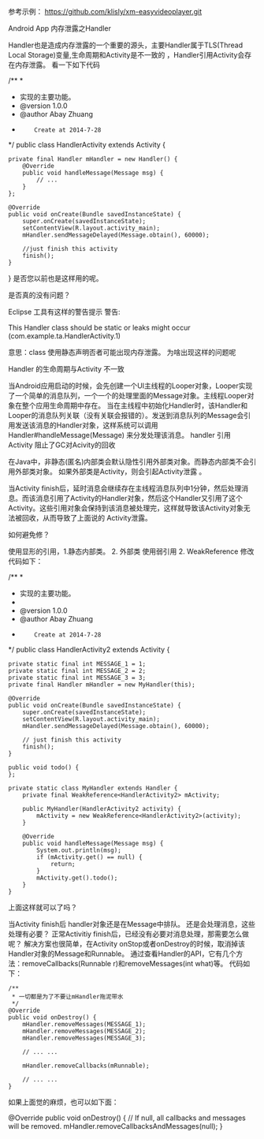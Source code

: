 参考示例：
https://github.com/klisly/xm-easyvideoplayer.git

Android App 内存泄露之Handler

Handler也是造成内存泄露的一个重要的源头，主要Handler属于TLS(Thread Local Storage)变量,生命周期和Activity是不一致的
，Handler引用Activity会存在内存泄露。
看一下如下代码

/**
 *
 * 实现的主要功能。
 * @version 1.0.0
 * @author Abay Zhuang <br/>
 *         Create at 2014-7-28
 */
public class HandlerActivity extends Activity {

    private final Handler mHandler = new Handler() {
        @Override
        public void handleMessage(Message msg) {
            // ...
        }
    };

    @Override
    public void onCreate(Bundle savedInstanceState) {
        super.onCreate(savedInstanceState);
        setContentView(R.layout.activity_main);
        mHandler.sendMessageDelayed(Message.obtain(), 60000);

        //just finish this activity
        finish();
    }

}
是否您以前也是这样用的呢。

是否真的没有问题？

Eclipse 工具有这样的警告提示 警告:

This Handler class should be static or leaks might occur (com.example.ta.HandlerActivity.1)

意思：class 使用静态声明否者可能出现内存泄露。
为啥出现这样的问题呢

Handler 的生命周期与Activity 不一致

当Android应用启动的时候，会先创建一个UI主线程的Looper对象，Looper实现了一个简单的消息队列，一个一个的处理里面的Message对象。主线程Looper对象在整个应用生命周期中存在。
当在主线程中初始化Handler时，该Handler和Looper的消息队列关联（没有关联会报错的）。发送到消息队列的Message会引用发送该消息的Handler对象，这样系统可以调用 Handler#handleMessage(Message) 来分发处理该消息。
handler 引用 Activity 阻止了GC对Acivity的回收

在Java中，非静态(匿名)内部类会默认隐性引用外部类对象。而静态内部类不会引用外部类对象。
如果外部类是Activity，则会引起Activity泄露 。

当Activity finish后，延时消息会继续存在主线程消息队列中1分钟，然后处理消息。而该消息引用了Activity的Handler对象，然后这个Handler又引用了这个Activity。这些引用对象会保持到该消息被处理完，这样就导致该Activity对象无法被回收，从而导致了上面说的 Activity泄露。

如何避免修？

使用显形的引用，1.静态内部类。 2. 外部类
使用弱引用 2. WeakReference
修改代码如下：

/**
 *
 * 实现的主要功能。
 *
 * @version 1.0.0
 * @author Abay Zhuang <br/>
 *         Create at 2014-7-28
 */
public class HandlerActivity2 extends Activity {

    private static final int MESSAGE_1 = 1;
    private static final int MESSAGE_2 = 2;
    private static final int MESSAGE_3 = 3;
    private final Handler mHandler = new MyHandler(this);

    @Override
    public void onCreate(Bundle savedInstanceState) {
        super.onCreate(savedInstanceState);
        setContentView(R.layout.activity_main);
        mHandler.sendMessageDelayed(Message.obtain(), 60000);

        // just finish this activity
        finish();
    }

    public void todo() {
    };

    private static class MyHandler extends Handler {
        private final WeakReference<HandlerActivity2> mActivity;

        public MyHandler(HandlerActivity2 activity) {
            mActivity = new WeakReference<HandlerActivity2>(activity);
        }

        @Override
        public void handleMessage(Message msg) {
            System.out.println(msg);
            if (mActivity.get() == null) {
                return;
            }
            mActivity.get().todo();
        }
    }
上面这样就可以了吗？

  当Activity finish后 handler对象还是在Message中排队。 还是会处理消息，这些处理有必要？
  正常Activitiy finish后，已经没有必要对消息处理，那需要怎么做呢？
  解决方案也很简单，在Activity onStop或者onDestroy的时候，取消掉该Handler对象的Message和Runnable。
  通过查看Handler的API，它有几个方法：removeCallbacks(Runnable r)和removeMessages(int what)等。
代码如下：

    /**
     * 一切都是为了不要让mHandler拖泥带水
     */
    @Override
    public void onDestroy() {
        mHandler.removeMessages(MESSAGE_1);
        mHandler.removeMessages(MESSAGE_2);
        mHandler.removeMessages(MESSAGE_3);

        // ... ...

        mHandler.removeCallbacks(mRunnable);

        // ... ...
    }
如果上面觉的麻烦，也可以如下面：

@Override
public void onDestroy() {
    //  If null, all callbacks and messages will be removed.
    mHandler.removeCallbacksAndMessages(null);
}
